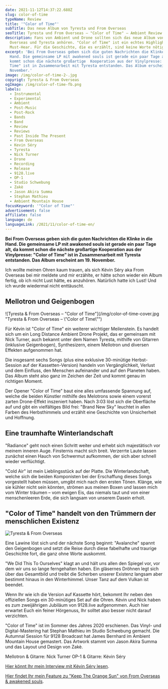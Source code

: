 ```yaml
---
date: 2021-11-12T14:37:22.688Z
slug: color-of-time
typeName: Review
title: '"Color of Time"'
subTitle: Das neue Album von Tyresta und From Overseas
seoTitle: Tyresta und From Overseas – "Color of Time" – Ambient Review
description: Fans von Ambient und Drone sollten sich das neue Album von From
  Overseas und Tyresta anhören. "Color of Time" ist ein echtes Highlight und
  Must-Hear. Für die Geschichte, die es erzählt, sind keine Worte nötig.
excerpt: 'Bei From Overseas geben sich die guten Nachrichten die Klinke in die
  Hand. Die gemeinsame LP mit awakened souls ist gerade ein paar Tage alt, da
  kommt schon die nächste großartige  Kooperation aus der Vinylpresse: "Color of
  Time" ist in Zusammenarbeit mit Tyresta entstanden. Das Album erscheint am 19.
  November.'
image: /img/color-of-time-2-.jpg
copyrigt: Tyresta & From Overseas
ogImage: /img/color-of-time-fb.png
labels:
  - Instrumental
  - Experimental
  - Ambient
  - Post-Music
  - Post-Rock
  - Bands
  - Band
  - Review
  - Reviews
  - Past Inside The Present
  - From Overseas
  - Kevin Séry
  - Tyresta
  - Nick Turner
  - Drone
  - Recording
  - Release
  - 9128.live
  - OP-1
  - Studio Schwebung
  - Zakè
  - Jason Akira Summa
  - Stephan Mathieu
  - Ambient Mountain House
focusKeyword: '"Color of Time"'
advertisement: false
affiliate: false
language: de
languageLink: /2021/11/color-of-time-en/
---
```

**Bei From Overseas geben sich die guten Nachrichten die Klinke in die Hand. Die gemeinsame LP mit awakened souls ist gerade ein paar Tage alt, da kommt schon die nächste großartige  Kooperation aus der Vinylpresse: "Color of Time" ist in Zusammenarbeit mit Tyresta entstanden. Das Album erscheint am 19. November.**

Ich wollte meinen Ohren kaum trauen, als sich Kévin Séry aka From Overseas bei mir meldete und mir erzählte, er hätte schon wieder ein Album fertig, ob ich nicht Lust hätte, es anzuhören. Natürlich hatte ich Lust! Und ich wurde wiedermal nicht enttäuscht.

## Mellotron und Geigenbogen

![Tyresta & From Overseas – "Color of Time"](/img/color-of-time-cover.jpg "Tyresta & From Overseas – \\"Color of Time\\"")

Für Kévin ist "Color of Time" ein weiterer wichtiger Meilenstein. Es handelt sich um ein Long Distance Ambient Drone Projekt, das er gemeinsam mit Nick Turner, auch bekannt unter dem Namen Tyresta, mithilfe von Gitarren (inklusive Geigenbogen), Synthesizern, einem Mellotron und diversen Effekten aufgenommen hat. 

Die insgesamt sechs Songs (plus eine exklusive 30-minütige Herbst-Session auf der Kassetten-Version) handeln von Vergänglichkeit, Verlust und dem Einfluss, den Menschen aufeinander und auf den Planeten haben. Das Album steht also ganz im Zeichen der Zeit und kommt genau im richtigen Moment.

Der Opener "Color of Time" baut eine alles umfassende Spannung auf, welche die beiden Künstler mithilfe des Melotrons sowie einem vorerst zarten Drone-Effekt inszeniert haben. Nach 3:03 löst sich die Oberfläche auf und gibt ein vielfältiges Bild frei: "Brand New Sky" leuchtet in allen Farben des Herbsthimmels und erzählt eine Geschichte von Unsicherheit und Hoffnung.

## Eine traumhafte Winterlandschaft

"Radiance" geht noch einen Schritt weiter und erhebt sich majestätisch vor meinem inneren Auge. Finsternis macht sich breit. Verzerrte Laute lassen zunächst einen Hauch von Schwermut aufkommen, der sich aber schnell wieder verflüchtigt.

"Cold Air" ist mein Lieblingsstück auf der Platte. Die Winterlandschaft, welche sich die beiden Komponisten bei der Erschaffung dieses Songs vorgestellt haben müssen, umgibt mich nach den ersten Tönen. Klänge, wie sie kühler nicht sein könnten, strömen aus meinen Boxen und lassen mich vom Winter träumen – vom ewigen Eis, das niemals taut und von einer menschenleeren Erde, die sich langsam von unserem Dasein erholt.

## "Color of Time" handelt von den Trümmern der menschlichen Existenz

![Tyresta & From Overseas](/img/color-of-time-3-.jpg "Tyresta & From Overseas")

Eine Lawine löst sich und der nächste Song beginnt: "Avalanche" spannt den Geigenbogen und setzt die Reise durch diese fabelhafte und traurige Geschichte fort, die ganz ohne Worte auskommt.

"We Did This To Ourselves" klagt an und hält uns allen den Spiegel vor, vor dem wir uns so lange ferngehalten haben. Ein gläsernes Dröhnen legt sich über das Gesamtbild und treibt die Scherben unserer Existenz langsam aber bestimmt hinaus in den Winterhimmel. Unser Tanz auf dem Vulkan ist beendet.

Wenn Ihr wie ich die Version auf Kassette hört, bekommt Ihr neben den offiziellen Songs ein 30-minütiges Set auf die Ohren. Kévin und Nick haben es zum zweijährigen Jubiläum von 9128.live aufgenommen. Auch hier erwartet Euch ein feiner Hörgenuss, Ihr solltet also besser nicht darauf verzichten.

"Color of Time" ist im Sommer des Jahres 2020 erschienen. Das Vinyl- und Digital-Mastering hat Stephan Mathieu im Studio Schwebung gemacht. Die Autumnal Session für 9128 Broadcast hat James Bernhard im Ambient Mountain House gemastert. Das Artwork stammt von Jason Akira Summa und das Layout und Design von Zakè.

Mellotron & Gitarre: Nick Turner
OP-1 & Gitarre: Kévin Séry

[Hier könnt Ihr mein Interview mit Kévin Séry lesen](/2020/04/from-overseas-interview/).

[Hier findet Ihr mein Feature zu "Keep The Orange Sun" von From Overseas & awakened souls](/2021/09/keep-the-orange-sun/).